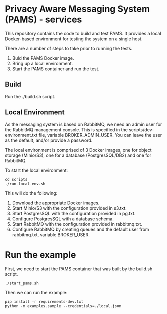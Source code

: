 # Privacy Aware Messaging System (PAMS) - services

This repository contains the code to build and test PAMS. It provides a local Docker-based environment for testing the system on a single host.

There are a number of steps to take prior to running the tests.
1. Buld the PAMS Docker image.
2. Bring up a local environment.
3. Start the PAMS container and run the test.

## Build

Run the ./build.sh script.

## Local Environment

As the messaging system is based on RabbitMQ, we need an admin user for the RabbitMQ management console. This is specified in the scripts/dev-environment.txt file, variable BROKER_ADMIN_USER. You can leave the user as the default, and/or provide a password.

The local environment is comprised of 3 Docker images, one for object storage (Minio/S3), one for a database (PostgresSQL/DB2) and one for RabbitMQ.

To start the local environment:

```
cd scripts
./run-local-env.sh
```

This will do the following:
1. Download the appropriate Docker images.
2. Start Minio/S3 with the configuration provided in s3.txt.
3. Start PostgresSQL with the configuration provided in pg.txt.
4. Configure PostgresSQL with a database schema.
5. Start RabbitMQ with the configuration provided in rabbitmq.txt.
6. Configure RabbitMQ by creating queues and the default user from rabbitmq.txt, variable BROKER_USER.

# Run the example

First, we need to start the PAMS container that was built by the build.sh script.

```
./start_pams.sh
```

Then we can run the example:

```
pip install -r requirements-dev.txt
python -m examples.sample --credentials=./local.json
```

